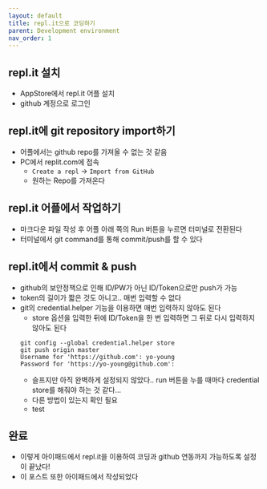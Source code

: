 ```yaml
---
layout: default
title: repl.it으로 코딩하기
parent: Development environment
nav_order: 1
---
```


## repl.it 설치
- AppStore에서 repl.it 어플 설치
- github 계정으로 로그인

## repl.it에 git repository import하기
- 어플에서는 github repo를 가져올 수 없는 것 같음
- PC에서 replit.com에 접속
  - `Create a repl` -> `Import from GitHub`
  - 원하는 Repo를 가져온다

## repl.it 어플에서 작업하기
- 마크다운 파일 작성 후 어플 아래 쪽의 Run 버튼을 누르면 터미널로 전환된다
- 터미널에서 git command를 통해 commit/push를 할 수 있다

## repl.it에서 commit & push
- github의 보안정책으로 인해 ID/PW가 아닌 ID/Token으로만 push가 가능
- token의 길이가 짧은 것도 아니고.. 매번 입력할 수 없다
- git의 credential.helper 기능을 이용하면 매번 입력하지 않아도 된다
  - store 옵션을 입력한 뒤에 ID/Token을 한 번 입력하면 그 뒤로 다시 입력하지 않아도 된다
  ```
  git config --global credential.helper store
  git push origin master
  Username for 'https://github.com': yo-young
  Password for 'https://yo-young@github.com':
  ```
  - 슬프지만 아직 완벽하게 설정되지 않았다.. run 버튼을 누를 때마다 credential store를 해줘야 하는 것 같다...
  - 다른 방법이 있는지 확인 필요
  - test

## 완료
- 이렇게 아이패드에서 repl.it을 이용하여 코딩과 github 연동까지 가능하도록 설정이 끝났다!
- 이 포스트 또한 아이패드에서 작성되었다


